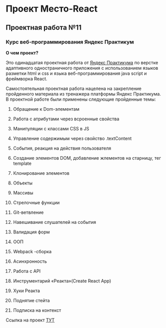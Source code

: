 # Проект Место-React

## Проектная работа №11 

###  Курс веб-программирования Яндекс Практикум 

**О чем проект?** 

Это одинадцатая проектная работа от [Яндекс Практикума](https://practicum.yandex.ru/) по верстке адаптивного одностраничного приложения с использованием языков разметки html и css и языка веб-программирования java script и фреймворка React. 

Самостоятельная проектная работа нацелена на закрепление пройденного материала из тренажера платформы Яндекс Практикума. В проектной работе были применены следующие пройденные темы: 

1. Обращение к Dom-элементам 

2. Работа с атрибутами через всроенные свойства

3. Манипуляции с классами CSS в JS 

4. Управление содержимым через свойство .textContent

5. События, реакция на действия пользователя 

6. Создание элементов DOM, добавление жлементов на старницу, тег template 

7. Клонирование элементов

8. Объекты 

9. Массивы

10. Стрелочные функции

11. Git-ветвление

12. Навешивание слушателей на события

13. Валидация форм

14. ООП

15. Webpack -сборка

16. Асинхронность

17. Работа с API

18. Инструментарий «Реакта»(Create React App)

19. Хуки Реакта

20. Поднятие стейта

21. Подписка на контекст

Ссылка на проект [ТУТ](https://juliamacfiurst.github.io/mesto-react/)
